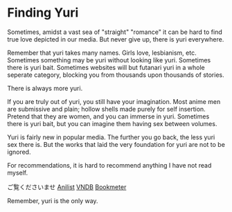 # Finding Yuri

Sometimes, amidst a vast sea of "straight" "romance" it can be hard to find true love depicted in our media. But never give up, there is yuri everywhere.

Remember that yuri takes many names. Girls love, lesbianism, etc. Sometimes something may be yuri without looking like yuri. Sometimes there is yuri bait. Sometimes websites will but futanari yuri in a whole seperate category, blocking you from thousands upon thousands of stories. 

There is always more yuri.

If you are truly out of yuri, you still have your imagination. Most anime men are submissive and plain; hollow shells made purely for self insertion. Pretend that they are women, and you can immerse in yuri. Sometimes there is yuri bait, but you can imagine them having sex between volumes. 

Yuri is fairly new in popular media. The further you go back, the less yuri sex there is. But the works that laid the very foundation for yuri are not to be ignored.

For recommendations, it is hard to recommend anything I have not read myself. 

ご覧くださいませ
[Anilist](https://anilist.co/user/fumofumo18/)
[VNDB](https://vndb.org/u288214)
[Bookmeter](https://bookmeter.com/users/1536070)

Remember, yuri is the only way.
